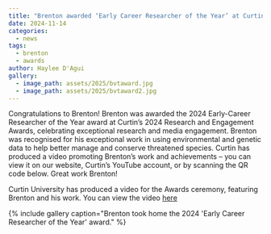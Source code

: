 ```yaml
---
title: "Brenton awarded ‘Early Career Researcher of the Year’ at Curtin Research and Engagement Awards"
date: 2024-11-14
categories:
  - news
tags:
  - brenton
  - awards
author: Haylee D'Agui
gallery:
  - image_path: assets/2025/bvtaward.jpg
  - image_path: assets/2025/bvtaward2.jpg
---
```


Congratulations to Brenton! Brenton was awarded the 2024 Early-Career Researcher of the Year award at Curtin’s 2024 Research and Engagement Awards, celebrating exceptional research and media engagement.
Brenton was recognised for his exceptional work in using environmental and genetic data to help better manage and conserve threatened species.
Curtin has produced a video promoting Brenton’s work and achievements – you can view it on our website, Curtin’s YouTube account, or by scanning the QR code below.
Great work Brenton!

Curtin University has produced a video for the Awards ceremony, featuring Brenton and his work. You can view the video [here](https://www.youtube.com/watch?v=aGV75NDNSAs&list=PLOtDjpu6kUPTOF7lv8aL8qQDIi4CSo0X6&index=15)

{% include gallery caption="Brenton took home the 2024 'Early Career Researcher of the Year' award." %}